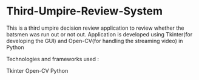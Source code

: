 # Third-Umpire-Review-System

This is a third umpire decision review application to review whether the batsmen was run out or not out. Application is developed using Tkinter(for developing the GUI) and Open-CV(for handling the streaming video) in Python

Technologies and frameworks used :

Tkinter
Open-CV
Python
